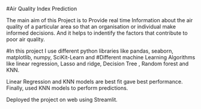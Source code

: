 #Air Quality Index Prediction

The main aim of this Project is to Provide real time Information about the air quality of a particular area so that an organisation or individual make informed decisions.
And it helps to indentify the factors that contribute to poor air quality.

#In this project I use different python libraries like
pandas, 
seaborn,
matplotlib,
numpy, 
SciKit-Learn and
#Different machine Learning Algorithms like 
linear regression,
Lasso and ridge, 
Decision Tree , 
Random forest and KNN.

Linear Regression and KNN models are best fit gave best performance. Finally, used KNN models to perform predictions.

Deployed the project on web using Streamlit.
